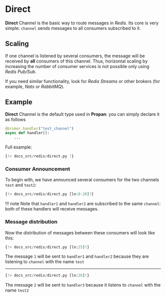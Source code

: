 # Direct

**Direct** Channel is the basic way to route messages in *Redis*. Its core is very simple: `channel` sends messages to all consumers subscribed to it.

## Scaling

If one channel is listened by several consumers, the message will be received by **all** consumers of this channel.
Thus, horizontal scaling by increasing the number of consumer services is not possible only using *Redis Pub/Sub*.

If you need similar functionality, look for *Redis Streams* or other brokers (for example, *Nats* or *RabbitMQ*).

## Example

**Direct** Channel is the default type used in **Propan**: you can simply declare it as follows

```python
@broker.handler("test_channel")
async def handler():
    ...
```

Full example:

```python linenums="1"
{!> docs_src/redis/direct.py !}
```

### Consumer Announcement

To begin with, we have announced several consumers for the two channels `test` and `test2`:

```python linenums="8" hl_lines="1 6 11"
{!> docs_src/redis/direct.py [ln:8-20]!}
```

!!! note
    Note that `handler1` and `handler2` are subscribed to the same `channel`:
    both of these handlers will receive messages.

### Message distribution

Now the distribution of messages between these consumers will look like this:

```python
{!> docs_src/redis/direct.py [ln:25]!}
```

The message `1` will be sent to `handler1` and `handler2` because they are listening to `channel` with the name `test`

---

```python
{!> docs_src/redis/direct.py [ln:26]!}
```

The message `2` will be sent to `handler3` because it listens to `channel` with the name `test2`